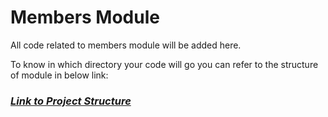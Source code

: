# Members Module

All code related to members module will be added here.

To know in which directory your code will go you can refer to the structure of module in below link:

### [***Link to Project Structure***](https://github.com/UdacityAndroidDevScholarship/gis-2k18/wiki/Structure-of-project-(proposed))